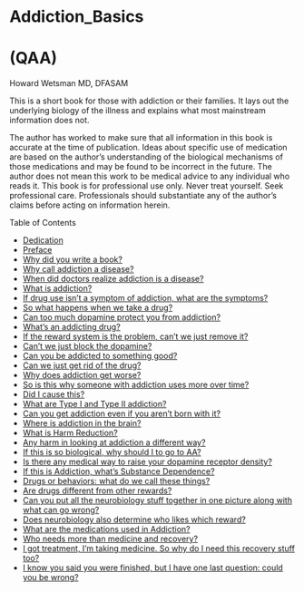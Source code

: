 <p align="center"><h1>Addiction_Basics</h1>
<h1>(QAA)</h1>
Howard Wetsman MD, DFASAM</p>



This is a short book for those with addiction or their families. It lays out the underlying biology
of the illness and explains what most mainstream information does not.

The author has worked to make sure that all information in this book is accurate at the time of publication. Ideas about specific use of medication are based on the author’s understanding of the biological mechanisms of those medications and may be found to be incorrect in the future. The author does not mean this work to be medical advice to any individual who reads it. This book is for professional use only. Never treat yourself. Seek professional care. Professionals should substantiate any of the author’s claims before acting on information herein.

Table of Contents
- [Dedication](./Dedication.md)
- [Preface](./Preface.md)
- [Why did you write a book?](./Why_write_book.md)
- [Why call addiction a disease?](./Why_illness.md)
- [When did doctors realize addiction is a disease?](./When_doctors_realized.md)
- [What is addiction?](./What_is_addiction.md)
- [If drug use isn’t a symptom of addiction, what are the symptoms?](./If_drug_use_isnt.md)
- [So what happens when we take a drug?](./What_happens.md)
- [Can too much dopamine protect you from addiction?](./Can_too_much.md)
- [What’s an addicting drug?](./What_is_an_addicting.md)
- [If the reward system is the problem, can’t we just remove it?](./If_the_reward_system.md)
- [Can’t we just block the dopamine?](./Cant_we_just.md)
- [Can you be addicted to something good?](./Can_you_be_addicted.md)
- [Can we just get rid of the drug?](./Can_we_get_rid_of.md)
- [Why does addiction get worse?](./Why_does_addiction_get.md)
- [So is this why someone with addiction uses more over time?](./So_is_this_why.md)
- [Did I cause this?](./Did_I_cause.md)
- [What are Type I and Type II addiction?](./TypeI_and_typeII.md)
- [Can you get addiction even if you aren’t born with it?](./Can_you_get.md)
- [Where is addiction in the brain?](./Where_is_addiction.md)
- [What is Harm Reduction?](./What_is_harm.md)
- [Any harm in looking at addiction a different way?](./Any_harm_in.md)
- [If this is so biological, why should I to go to AA?](./If_this_is_so.md)
- [Is there any medical way to raise your dopamine receptor density?]()
- [If this is Addiction, what’s Substance Dependence?]()
- [Drugs or behaviors: what do we call these things?]()
- [Are drugs different from other rewards?]()
- [Can you put all the neurobiology stuff together in one picture along with what can go wrong?]()
- [Does neurobiology also determine who likes which reward?]()
- [What are the medications used in Addiction?]()
- [Who needs more than medicine and recovery?]()
- [I got treatment, I’m taking medicine. So why do I need this recovery stuff too?]()
- [I know you said you were finished, but I have one last question: could you be wrong?]()
